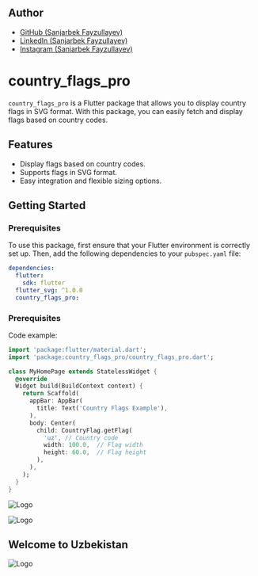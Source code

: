 

## Author

- [GitHub (Sanjarbek Fayzullayev)](https://github.com/SanjarbekFayzullayev/)
- [LinkedIn (Sanjarbek Fayzullayev)](https://www.linkedin.com/in/sanjarbek-fayzullayev-🇵🇸-948a13247/)
- [Instagram (Sanjarbek Fayzullayev)](https://www.instagram.com/fayzullayevs.uz/)



# country_flags_pro

`country_flags_pro` is a Flutter package that allows you to display country flags in SVG format. With this package, you can easily fetch and display flags based on country codes.

## Features

- Display flags based on country codes.
- Supports flags in SVG format.
- Easy integration and flexible sizing options.

## Getting Started


### Prerequisites

To use this package, first ensure that your Flutter environment is correctly set up. Then, add the following dependencies to your `pubspec.yaml` file:

```yaml
dependencies:
  flutter:
    sdk: flutter
  flutter_svg: ^1.0.0
  country_flags_pro: 
```


### Prerequisites

Code example:


```dart 
import 'package:flutter/material.dart';
import 'package:country_flags_pro/country_flags_pro.dart';

class MyHomePage extends StatelessWidget {
  @override
  Widget build(BuildContext context) {
    return Scaffold(
      appBar: AppBar(
        title: Text('Country Flags Example'),
      ),
      body: Center(
        child: CountryFlag.getFlag(
          'uz', // Country code
          width: 100.0,  // Flag width
          height: 60.0,  // Flag height
        ),
      ),
    );
  }
}

 ```



![Logo](https://cdn.dribbble.com/userupload/6022766/file/original-07aa361d76411060f0c3535ded273fb5.png)


![Logo](https://blogger.googleusercontent.com/img/b/R29vZ2xl/AVvXsEgsTB1a67wk23aA1jE1ZfWMUYYGVcypc-ItooVaTQ1XS6btKBHsjIIB4psRd-W-QGpz6FWb8ARbGbqtdSfK3mwlraPHbTC7x2zVpwstRWDJKtuALLxSXepZNQuKRP_WGN27ie08P9txAxI/s1600/world_flags_globe_1.gif)


## Welcome to Uzbekistan


![Logo](https://upload.wikimedia.org/wikipedia/commons/thumb/8/84/Flag_of_Uzbekistan.svg/1280px-Flag_of_Uzbekistan.svg.png)


